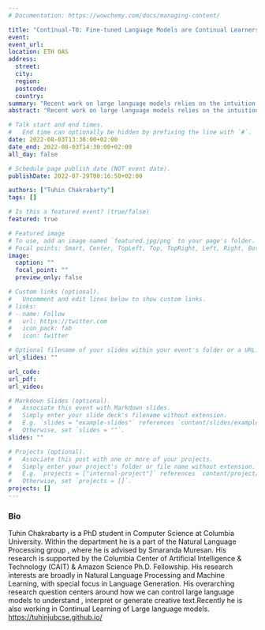 ```yaml
---
# Documentation: https://wowchemy.com/docs/managing-content/

title: "Continual-T0: Fine-tuned Language Models are Continual Learners"
event: 
event_url:
location: ETH OAS
address: 
  street:
  city:
  region:
  postcode:
  country:
summary: "Recent work on large language models relies on the intuition that most natural language processing tasks can be described via natural language instructions and that models trained on these instructions show strong zero-shot performance on several standard datasets. However, these models, even though impressive, still perform poorly on a wide range of tasks outside of their respective training and evaluation sets."
abstract: "Recent work on large language models relies on the intuition that most natural language processing tasks can be described via natural language instructions and that models trained on these instructions show strong zero-shot performance on several standard datasets. However, these models, even though impressive, still perform poorly on a wide range of tasks outside of their respective training and evaluation sets. To address this limitation, we argue that a model should be able to keep extending its knowledge and abilities, without forgetting previous skills. In spite of the limited success of Continual Learning we show that Fine-tuned Language Models can be continual learners. We empirically investigate the reason for this success and conclude that Continual Learning emerges from self-supervision pre-training. Our resulting model Continual-T0 (CT0) is able to learn 8 new diverse language generation tasks, while still maintaining good performance on previous tasks, spanning in total 70 datasets. Finally, we show that CT0 is able to combine instructions in ways it was never trained for, demonstrating some level of instruction compositionality."

# Talk start and end times.
#   End time can optionally be hidden by prefixing the line with `#`.
date: 2022-08-03T13:30:00+02:00
date_end: 2022-08-03T14:30:00+02:00
all_day: false

# Schedule page publish date (NOT event date).
publishDate: 2022-07-29T00:16:50+02:00

authors: ["Tuhin Chakrabarty"]
tags: []

# Is this a featured event? (true/false)
featured: true

# Featured image
# To use, add an image named `featured.jpg/png` to your page's folder. 
# Focal points: Smart, Center, TopLeft, Top, TopRight, Left, Right, BottomLeft, Bottom, BottomRight.
image:
  caption: ""
  focal_point: ""
  preview_only: false

# Custom links (optional).
#   Uncomment and edit lines below to show custom links.
# links:
# - name: Follow
#   url: https://twitter.com
#   icon_pack: fab
#   icon: twitter

# Optional filename of your slides within your event's folder or a URL.
url_slides: ""

url_code:
url_pdf: 
url_video:

# Markdown Slides (optional).
#   Associate this event with Markdown slides.
#   Simply enter your slide deck's filename without extension.
#   E.g. `slides = "example-slides"` references `content/slides/example-slides.md`.
#   Otherwise, set `slides = ""`.
slides: ""

# Projects (optional).
#   Associate this post with one or more of your projects.
#   Simply enter your project's folder or file name without extension.
#   E.g. `projects = ["internal-project"]` references `content/project/deep-learning/index.md`.
#   Otherwise, set `projects = []`.
projects: []
---
```


### Bio
Tuhin Chakrabarty is a PhD student in Computer Science at Columbia University. Within the department he is a part of the Natural Language Processing group , where he is advised by Smaranda Muresan. His research is supported by the Columbia Center of Artificial Intelligence & Technology (CAIT) & Amazon Science Ph.D. Fellowship. His research interests are broadly in Natural Language Processing and Machine Learning, with special focus in Language Generation. His overarching research question centers around how we can control large language models to understand , interpret or generate creative text.Recently he is also working in Continual Learning of Large language models. https://tuhinjubcse.github.io/